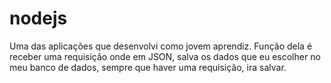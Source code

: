 # nodejs
Uma das  aplicações que desenvolvi como jovem aprendiz.
Função dela é receber uma requisição onde em JSON, salva os dados que eu escolher no meu banco de dados, sempre que haver uma requisição, ira salvar. 
